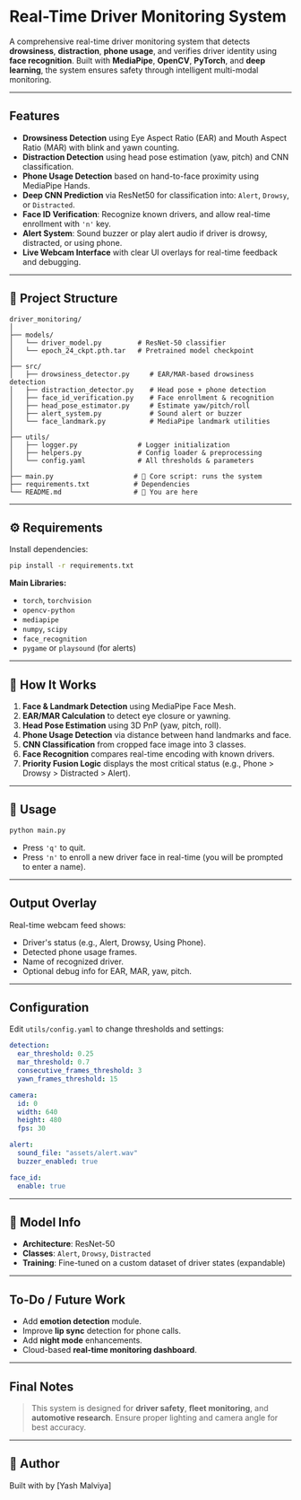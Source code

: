#  Real-Time Driver Monitoring System

A comprehensive real-time driver monitoring system that detects **drowsiness**, **distraction**, **phone usage**, and verifies driver identity using **face recognition**. Built with **MediaPipe**, **OpenCV**, **PyTorch**, and **deep learning**, the system ensures safety through intelligent multi-modal monitoring.

---

##  Features

-  **Drowsiness Detection** using Eye Aspect Ratio (EAR) and Mouth Aspect Ratio (MAR) with blink and yawn counting.
-  **Distraction Detection** using head pose estimation (yaw, pitch) and CNN classification.
-  **Phone Usage Detection** based on hand-to-face proximity using MediaPipe Hands.
-  **Deep CNN Prediction** via ResNet50 for classification into: `Alert`, `Drowsy`, or `Distracted`.
-  **Face ID Verification**: Recognize known drivers, and allow real-time enrollment with `'n'` key.
-  **Alert System**: Sound buzzer or play alert audio if driver is drowsy, distracted, or using phone.
-  **Live Webcam Interface** with clear UI overlays for real-time feedback and debugging.

---

## 📁 Project Structure

```
driver_monitoring/
│
├── models/
│   └── driver_model.py         # ResNet-50 classifier
│   └── epoch_24_ckpt.pth.tar   # Pretrained model checkpoint
│
├── src/
│   ├── drowsiness_detector.py     # EAR/MAR-based drowsiness detection
│   ├── distraction_detector.py    # Head pose + phone detection
│   ├── face_id_verification.py    # Face enrollment & recognition
│   ├── head_pose_estimator.py     # Estimate yaw/pitch/roll
│   ├── alert_system.py            # Sound alert or buzzer
│   └── face_landmark.py           # MediaPipe landmark utilities
│
├── utils/
│   ├── logger.py               # Logger initialization
│   ├── helpers.py              # Config loader & preprocessing
│   └── config.yaml             # All thresholds & parameters
│
├── main.py                    # 🧠 Core script: runs the system
├── requirements.txt           # Dependencies
└── README.md                  # 📘 You are here
```

---

## ⚙️ Requirements

Install dependencies:

```bash
pip install -r requirements.txt
```

**Main Libraries:**

- `torch`, `torchvision`
- `opencv-python`
- `mediapipe`
- `numpy`, `scipy`
- `face_recognition`
- `pygame` or `playsound` (for alerts)

---

## 🧠 How It Works

1. **Face & Landmark Detection** using MediaPipe Face Mesh.
2. **EAR/MAR Calculation** to detect eye closure or yawning.
3. **Head Pose Estimation** using 3D PnP (yaw, pitch, roll).
4. **Phone Usage Detection** via distance between hand landmarks and face.
5. **CNN Classification** from cropped face image into 3 classes.
6. **Face Recognition** compares real-time encoding with known drivers.
7. **Priority Fusion Logic** displays the most critical status (e.g.,  Phone >  Drowsy >  Distracted >  Alert).

---

## 🚀 Usage

```bash
python main.py
```

- Press `'q'` to quit.
- Press `'n'` to enroll a new driver face in real-time (you will be prompted to enter a name).

---

##  Output Overlay

Real-time webcam feed shows:

- Driver's status (e.g., Alert,  Drowsy,  Using Phone).
- Detected phone usage frames.
- Name of recognized driver.
- Optional debug info for EAR, MAR, yaw, pitch.

---

##  Configuration

Edit `utils/config.yaml` to change thresholds and settings:

```yaml
detection:
  ear_threshold: 0.25
  mar_threshold: 0.7
  consecutive_frames_threshold: 3
  yawn_frames_threshold: 15

camera:
  id: 0
  width: 640
  height: 480
  fps: 30

alert:
  sound_file: "assets/alert.wav"
  buzzer_enabled: true

face_id:
  enable: true
```

---

## 🧑 Model Info

- **Architecture**: ResNet-50
- **Classes**: `Alert`, `Drowsy`, `Distracted`
- **Training**: Fine-tuned on a custom dataset of driver states (expandable)

---

##  To-Do / Future Work

- Add **emotion detection** module.
- Improve **lip sync** detection for phone calls.
- Add **night mode** enhancements.
- Cloud-based **real-time monitoring dashboard**.

---

##  Final Notes

> This system is designed for **driver safety**, **fleet monitoring**, and **automotive research**. Ensure proper lighting and camera angle for best accuracy.

---

## 👨 Author

Built with by [Yash Malviya]  
